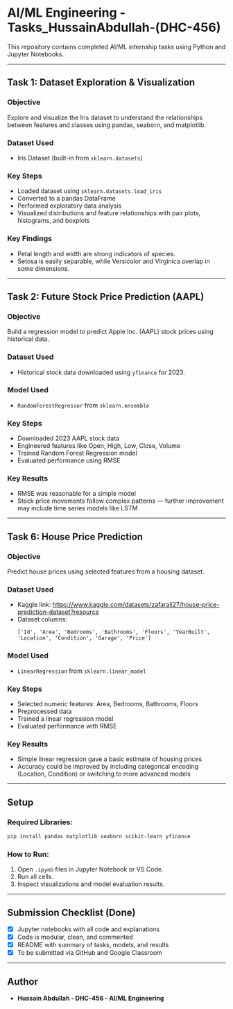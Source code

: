 # AI/ML Engineering - Tasks_HussainAbdullah-(DHC-456)
This repository contains completed AI/ML internship tasks using Python and Jupyter Notebooks.

---

## Task 1: Dataset Exploration & Visualization

### Objective
Explore and visualize the Iris dataset to understand the relationships between features and classes using pandas, seaborn, and matplotlib.

### Dataset Used
- Iris Dataset (built-in from `sklearn.datasets`)

### Key Steps
- Loaded dataset using `sklearn.datasets.load_iris`
- Converted to a pandas DataFrame
- Performed exploratory data analysis
- Visualized distributions and feature relationships with pair plots, histograms, and boxplots

### Key Findings
- Petal length and width are strong indicators of species.
- Setosa is easily separable, while Versicolor and Virginica overlap in some dimensions.

---

## Task 2: Future Stock Price Prediction (AAPL)

### Objective
Build a regression model to predict Apple Inc. (AAPL) stock prices using historical data.

### Dataset Used
- Historical stock data downloaded using `yfinance` for 2023.

### Model Used
- `RandomForestRegressor` from `sklearn.ensemble`

### Key Steps
- Downloaded 2023 AAPL stock data
- Engineered features like Open, High, Low, Close, Volume
- Trained Random Forest Regression model
- Evaluated performance using RMSE

### Key Results
- RMSE was reasonable for a simple model
- Stock price movements follow complex patterns — further improvement may include time series models like LSTM

---

## Task 6: House Price Prediction

### Objective
Predict house prices using selected features from a housing dataset.

### Dataset Used
- Kaggle link: https://www.kaggle.com/datasets/zafarali27/house-price-prediction-dataset?resource
- Dataset columns:
  ```
  ['Id', 'Area', 'Bedrooms', 'Bathrooms', 'Floors', 'YearBuilt', 'Location', 'Condition', 'Garage', 'Price']
  ```

### Model Used
- `LinearRegression` from `sklearn.linear_model`

### Key Steps
- Selected numeric features: Area, Bedrooms, Bathrooms, Floors
- Preprocessed data
- Trained a linear regression model
- Evaluated performance with RMSE

### Key Results
- Simple linear regression gave a basic estimate of housing prices
- Accuracy could be improved by including categorical encoding (Location, Condition) or switching to more advanced models

---

## Setup

### Required Libraries:
```bash
pip install pandas matplotlib seaborn scikit-learn yfinance
```

### How to Run:
1. Open `.ipynb` files in Jupyter Notebook or VS Code.
2. Run all cells.
3. Inspect visualizations and model evaluation results.

---

## Submission Checklist (Done)

- [x] Jupyter notebooks with all code and explanations
- [x] Code is modular, clean, and commented
- [x] README with summary of tasks, models, and results
- [x] To be submitted via GitHub and Google Classroom

---

## Author

- **Hussain Abdullah - DHC-456 - AI/ML Engineering**
